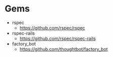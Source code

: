 # Gems

- rspec
  - https://github.com/rspec/rspec
- rspec-rails
  - https://github.com/rspec/rspec-rails
- factory_bot
  - https://github.com/thoughtbot/factory_bot
